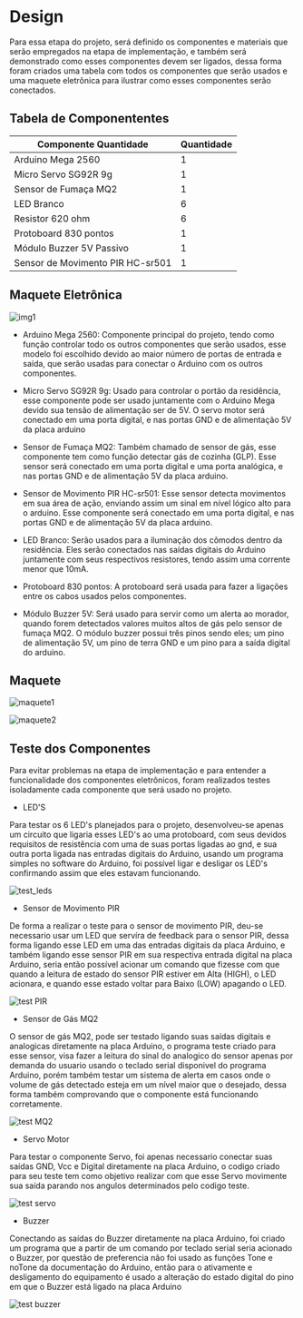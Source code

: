 # Design

Para essa etapa do projeto, será definido os componentes e materiais que serão empregados na etapa de implementação, e também será demonstrado como esses componentes devem ser ligados, dessa forma foram criados uma tabela com todos os componentes que serão usados e uma maquete eletrônica para ilustrar como esses componentes serão conectados.

## Tabela de Componententes

| Componente	Quantidade| Quantidade |   
| ----------------------| ---------- |
|Arduino Mega 2560| 1
| Micro Servo SG92R 9g| 1
| Sensor de Fumaça MQ2	 |  1
| LED Branco	 |  6
| Resistor 620 ohm	| 6
| Protoboard 830 pontos |  1
| Módulo Buzzer 5V Passivo | 1
| Sensor de Movimento PIR HC-sr501 | 1

## Maquete Eletrônica

![img1](https://i.imgur.com/gItJHRy.jpg)

* Arduino Mega 2560: Componente principal do projeto, tendo como função controlar todo os outros componentes que serão usados, esse modelo foi escolhido devido ao maior número de portas de entrada e saída, que serão usadas para conectar o Arduino com os outros componentes.

* Micro Servo SG92R 9g: Usado para controlar o portão da residência, esse componente pode ser usado juntamente com o Arduino Mega devido sua tensão de alimentação ser de 5V. O servo motor será conectado em uma porta digital, e nas portas GND e de alimentação 5V da placa arduino

* Sensor de Fumaça MQ2: Também chamado de sensor de gás, esse componente tem como função detectar gás de cozinha (GLP). Esse sensor será conectado em uma porta digital e uma porta analógica, e nas portas GND e de alimentação 5V da placa arduino.

* Sensor de Movimento PIR HC-sr501: Esse sensor detecta movimentos em sua área de ação, enviando assim um sinal em nível lógico alto para o arduino. Esse componente será conectado em uma porta digital, e nas portas GND e de alimentação 5V da placa arduino.

* LED Branco: Serão usados para a iluminação dos cômodos dentro da residência. Eles serão conectados nas saídas digitais do Arduino juntamente com seus respectivos resistores, tendo assim uma corrente menor que 10mA.

* Protoboard 830 pontos: A protoboard será usada para fazer a ligações entre os cabos usados pelos componentes.

* Módulo Buzzer 5V: Será usado para servir como um alerta ao morador, quando forem detectados valores muitos altos de gás pelo sensor de fumaça MQ2. O módulo buzzer possui três pinos sendo eles; um pino de alimentação 5V, um pino de terra GND e um pino para a saída digital do arduino.

## Maquete

![maquete1](https://i.imgur.com/6uID7ZO.jpg)

![maquete2](https://i.imgur.com/Eg2hgGE.jpg)

## Teste dos Componentes

Para evitar problemas na etapa de implementação e para entender a funcionalidade dos componentes eletrônicos, foram realizados testes isoladamente cada componente que será usado no projeto.

* LED'S

Para testar os 6 LED's planejados para o projeto, desenvolveu-se apenas um circuito que ligaria esses LED's ao uma protoboard, com seus devidos requisitos de resistência com uma de suas portas ligadas ao gnd, e sua outra porta ligada nas entradas digitais do Arduino, usando um programa simples no software do Arduino, foi possível ligar e desligar os LED's confirmando assim que eles estavam funcionando.


![test_leds](https://i.imgur.com/QwQHbCX.jpg)

* Sensor de Movimento PIR

De forma a realizar o teste para o sensor de movimento PIR, deu-se necessario usar um LED que servíra de feedback para o sensor PIR, dessa forma ligando esse LED em uma das entradas digitais da placa Arduino, e também ligando esse sensor PIR em sua respectiva entrada digital na placa Arduino, seria então possível acionar um comando que fizesse com que quando a leitura de estado do sensor PIR estiver em Alta (HIGH), o LED acionara, e quando esse estado voltar para Baixo (LOW) apagando o LED.

![test PIR](https://i.imgur.com/fBLlfSG.jpg)

* Sensor de Gás MQ2

O sensor de gás MQ2, pode ser testado ligando suas saídas digitais e analogicas diretamente na placa Arduino, o programa teste criado para esse sensor, visa fazer a leitura do sinal do analogico do sensor apenas por demanda do usuario usando o teclado serial disponivel do programa Arduino, porém também testar um sistema de alerta em casos onde o volume de gás detectado esteja em um nível maior que o desejado, dessa forma também comprovando que o componente está funcionando corretamente.

![test MQ2](https://i.imgur.com/qAqopc8.jpg)

* Servo Motor

Para testar o componente Servo, foi apenas necessario conectar suas saídas GND, Vcc e Digital diretamente na placa Arduino, o codigo criado para seu teste tem como objetivo realizar com que esse Servo movimente sua saída parando nos angulos determinados pelo codigo teste.

![test servo](https://i.imgur.com/SMNGBUD.jpg)

* Buzzer

Conectando as saídas do Buzzer diretamente na placa Arduino, foi criado um programa que a partir de um comando por teclado serial seria acionado o Buzzer, por questão de preferencia não foi usado as funções Tone e noTone da documentação do Arduino, então para o ativamente e desligamento do equipamento é usado a alteração do estado digital do pino em que o Buzzer está ligado na placa Arduino

![test buzzer](https://i.imgur.com/qH9RSeD.jpg)
